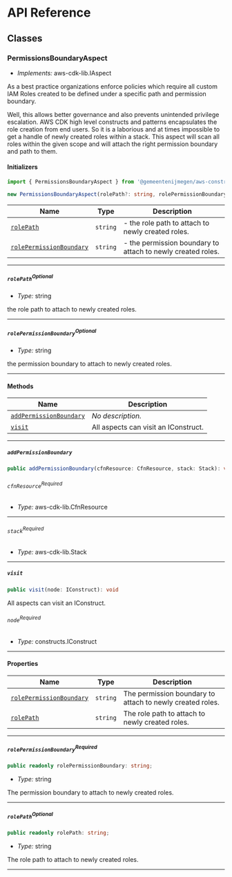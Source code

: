# API Reference <a name="API Reference" id="api-reference"></a>



## Classes <a name="Classes" id="Classes"></a>

### PermissionsBoundaryAspect <a name="PermissionsBoundaryAspect" id="@gemeentenijmegen/aws-constructs.PermissionsBoundaryAspect"></a>

- *Implements:* aws-cdk-lib.IAspect

As a best practice organizations enforce policies which require all custom IAM Roles created to be defined under a specific path and permission boundary.

Well, this allows better governance and also prevents unintended privilege escalation.
AWS CDK high level constructs and patterns encapsulates the role creation from end users.
So it is a laborious and at times impossible to get a handle of newly created roles within a stack.
This aspect will scan all roles within the given scope and will attach the right permission boundary and path to them.

#### Initializers <a name="Initializers" id="@gemeentenijmegen/aws-constructs.PermissionsBoundaryAspect.Initializer"></a>

```typescript
import { PermissionsBoundaryAspect } from '@gemeentenijmegen/aws-constructs'

new PermissionsBoundaryAspect(rolePath?: string, rolePermissionBoundary?: string)
```

| **Name** | **Type** | **Description** |
| --- | --- | --- |
| <code><a href="#@gemeentenijmegen/aws-constructs.PermissionsBoundaryAspect.Initializer.parameter.rolePath">rolePath</a></code> | <code>string</code> | - the role path to attach to newly created roles. |
| <code><a href="#@gemeentenijmegen/aws-constructs.PermissionsBoundaryAspect.Initializer.parameter.rolePermissionBoundary">rolePermissionBoundary</a></code> | <code>string</code> | - the permission boundary to attach to newly created roles. |

---

##### `rolePath`<sup>Optional</sup> <a name="rolePath" id="@gemeentenijmegen/aws-constructs.PermissionsBoundaryAspect.Initializer.parameter.rolePath"></a>

- *Type:* string

the role path to attach to newly created roles.

---

##### `rolePermissionBoundary`<sup>Optional</sup> <a name="rolePermissionBoundary" id="@gemeentenijmegen/aws-constructs.PermissionsBoundaryAspect.Initializer.parameter.rolePermissionBoundary"></a>

- *Type:* string

the permission boundary to attach to newly created roles.

---

#### Methods <a name="Methods" id="Methods"></a>

| **Name** | **Description** |
| --- | --- |
| <code><a href="#@gemeentenijmegen/aws-constructs.PermissionsBoundaryAspect.addPermissionBoundary">addPermissionBoundary</a></code> | *No description.* |
| <code><a href="#@gemeentenijmegen/aws-constructs.PermissionsBoundaryAspect.visit">visit</a></code> | All aspects can visit an IConstruct. |

---

##### `addPermissionBoundary` <a name="addPermissionBoundary" id="@gemeentenijmegen/aws-constructs.PermissionsBoundaryAspect.addPermissionBoundary"></a>

```typescript
public addPermissionBoundary(cfnResource: CfnResource, stack: Stack): void
```

###### `cfnResource`<sup>Required</sup> <a name="cfnResource" id="@gemeentenijmegen/aws-constructs.PermissionsBoundaryAspect.addPermissionBoundary.parameter.cfnResource"></a>

- *Type:* aws-cdk-lib.CfnResource

---

###### `stack`<sup>Required</sup> <a name="stack" id="@gemeentenijmegen/aws-constructs.PermissionsBoundaryAspect.addPermissionBoundary.parameter.stack"></a>

- *Type:* aws-cdk-lib.Stack

---

##### `visit` <a name="visit" id="@gemeentenijmegen/aws-constructs.PermissionsBoundaryAspect.visit"></a>

```typescript
public visit(node: IConstruct): void
```

All aspects can visit an IConstruct.

###### `node`<sup>Required</sup> <a name="node" id="@gemeentenijmegen/aws-constructs.PermissionsBoundaryAspect.visit.parameter.node"></a>

- *Type:* constructs.IConstruct

---


#### Properties <a name="Properties" id="Properties"></a>

| **Name** | **Type** | **Description** |
| --- | --- | --- |
| <code><a href="#@gemeentenijmegen/aws-constructs.PermissionsBoundaryAspect.property.rolePermissionBoundary">rolePermissionBoundary</a></code> | <code>string</code> | The permission boundary to attach to newly created roles. |
| <code><a href="#@gemeentenijmegen/aws-constructs.PermissionsBoundaryAspect.property.rolePath">rolePath</a></code> | <code>string</code> | The role path to attach to newly created roles. |

---

##### `rolePermissionBoundary`<sup>Required</sup> <a name="rolePermissionBoundary" id="@gemeentenijmegen/aws-constructs.PermissionsBoundaryAspect.property.rolePermissionBoundary"></a>

```typescript
public readonly rolePermissionBoundary: string;
```

- *Type:* string

The permission boundary to attach to newly created roles.

---

##### `rolePath`<sup>Optional</sup> <a name="rolePath" id="@gemeentenijmegen/aws-constructs.PermissionsBoundaryAspect.property.rolePath"></a>

```typescript
public readonly rolePath: string;
```

- *Type:* string

The role path to attach to newly created roles.

---



